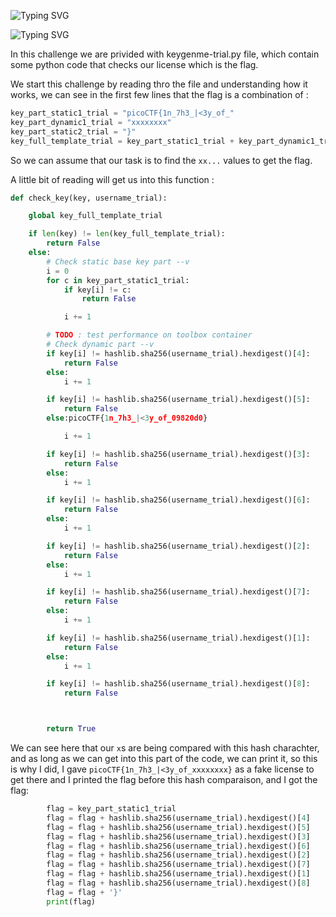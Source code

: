 ![Typing SVG](https://readme-typing-svg.herokuapp.com?font=Fira+Code&pause=1000&width=435&size=35&lines=Keygen)

![Typing SVG](https://readme-typing-svg.herokuapp.com?font=Fira+Code&weight=500&pause=1000&color=F70000&width=435&lines=Reverse)

In this challenge we are privided with keygenme-trial.py file, which contain some python code that checks our license which is the flag.

We start this challenge by reading thro the file and understanding how it works, we can see in the first few 
lines that the flag is a combination of :
```py
key_part_static1_trial = "picoCTF{1n_7h3_|<3y_of_"
key_part_dynamic1_trial = "xxxxxxxx"
key_part_static2_trial = "}"
key_full_template_trial = key_part_static1_trial + key_part_dynamic1_trial + key_part_static2_trial

```

So we can assume that our task is to find the `xx...` values to get the flag.

A little bit of reading will get us into this function :
```py
def check_key(key, username_trial):

    global key_full_template_trial

    if len(key) != len(key_full_template_trial):
        return False
    else:
        # Check static base key part --v
        i = 0
        for c in key_part_static1_trial:
            if key[i] != c:
                return False

            i += 1

        # TODO : test performance on toolbox container
        # Check dynamic part --v
        if key[i] != hashlib.sha256(username_trial).hexdigest()[4]:
            return False
        else:
            i += 1

        if key[i] != hashlib.sha256(username_trial).hexdigest()[5]:
            return False
        else:picoCTF{1n_7h3_|<3y_of_09820d0}

            i += 1

        if key[i] != hashlib.sha256(username_trial).hexdigest()[3]:
            return False
        else:
            i += 1

        if key[i] != hashlib.sha256(username_trial).hexdigest()[6]:
            return False
        else:
            i += 1

        if key[i] != hashlib.sha256(username_trial).hexdigest()[2]:
            return False
        else:
            i += 1

        if key[i] != hashlib.sha256(username_trial).hexdigest()[7]:
            return False
        else:
            i += 1

        if key[i] != hashlib.sha256(username_trial).hexdigest()[1]:
            return False
        else:
            i += 1

        if key[i] != hashlib.sha256(username_trial).hexdigest()[8]:
            return False



        return True
```
We can see here that our `x`s are being compared with this hash charachter, and as long as we can get into this part of the code, we can print it, so this is why I did, I gave `picoCTF{1n_7h3_|<3y_of_xxxxxxxx}` as a fake license to get there and I printed the flag before this hash comparaison, and I got the flag:
```py
        flag = key_part_static1_trial
        flag = flag + hashlib.sha256(username_trial).hexdigest()[4]
        flag = flag + hashlib.sha256(username_trial).hexdigest()[5]
        flag = flag + hashlib.sha256(username_trial).hexdigest()[3]
        flag = flag + hashlib.sha256(username_trial).hexdigest()[6]
        flag = flag + hashlib.sha256(username_trial).hexdigest()[2]
        flag = flag + hashlib.sha256(username_trial).hexdigest()[7]
        flag = flag + hashlib.sha256(username_trial).hexdigest()[1]
        flag = flag + hashlib.sha256(username_trial).hexdigest()[8]
        flag = flag + '}'
        print(flag)
```

